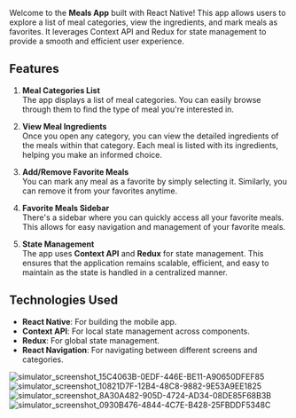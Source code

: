 Welcome to the **Meals App** built with React Native! This app allows users to explore a list of meal categories, view the ingredients, and mark meals as favorites. It leverages Context API and Redux for state management to provide a smooth and efficient user experience.

## Features

1. **Meal Categories List**  
   The app displays a list of meal categories. You can easily browse through them to find the type of meal you're interested in.

2. **View Meal Ingredients**  
   Once you open any category, you can view the detailed ingredients of the meals within that category. Each meal is listed with its ingredients, helping you make an informed choice.

3. **Add/Remove Favorite Meals**  
   You can mark any meal as a favorite by simply selecting it. Similarly, you can remove it from your favorites anytime. 

4. **Favorite Meals Sidebar**  
   There's a sidebar where you can quickly access all your favorite meals. This allows for easy navigation and management of your favorite meals.

5. **State Management**  
   The app uses **Context API** and **Redux** for state management. This ensures that the application remains scalable, efficient, and easy to maintain as the state is handled in a centralized manner.

## Technologies Used

- **React Native**: For building the mobile app.
- **Context API**: For local state management across components.
- **Redux**: For global state management.
- **React Navigation**: For navigating between different screens and categories.


![simulator_screenshot_15C4063B-0EDF-446E-BE11-A90650DFEF85](https://github.com/user-attachments/assets/31e8935f-6360-460a-8f15-06b1b0580647)
![simulator_screenshot_10821D7F-12B4-48C8-9882-9E53A9EE1825](https://github.com/user-attachments/assets/57da8414-4a54-47e3-b06e-2d56bebb7b94)
![simulator_screenshot_8A30A482-905D-4724-AD34-08DE85F68B3B](https://github.com/user-attachments/assets/a60a4da1-a8e0-4619-b3e3-d1e1ffe46106)
![simulator_screenshot_0930B476-4844-4C7E-B428-25FBDDF5348C](https://github.com/user-attachments/assets/10da5d2b-8017-4348-9985-b0533e927afc)

